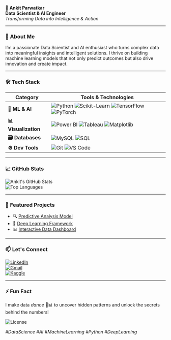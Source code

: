 🌟 **Ankit Parwatkar**  
**Data Scientist & AI Engineer**  
*Transforming Data into Intelligence & Action*  

---

### 🚀 **About Me**  
I’m a passionate Data Scientist and AI enthusiast who turns complex data into meaningful insights and intelligent solutions. I thrive on building machine learning models that not only predict outcomes but also drive innovation and create impact.  

---

### 🛠 **Tech Stack**  

| **Category**       | **Tools & Technologies**  
|-------------------|-------------------------  
| **🤖 ML & AI**     | ![Python](https://img.shields.io/badge/Python-3776AB?style=for-the-badge&logo=python&logoColor=white) ![Scikit-Learn](https://img.shields.io/badge/Scikit_Learn-F7931E?style=for-the-badge&logo=scikit-learn&logoColor=white) ![TensorFlow](https://img.shields.io/badge/TensorFlow-FF6F00?style=for-the-badge&logo=tensorflow&logoColor=white) ![PyTorch](https://img.shields.io/badge/PyTorch-EE4C2C?style=for-the-badge&logo=pytorch&logoColor=white)  
| **📊 Visualization** | ![Power BI](https://img.shields.io/badge/PowerBI-F2C811?style=for-the-badge&logo=powerbi&logoColor=black) ![Tableau](https://img.shields.io/badge/Tableau-E97627?style=for-the-badge&logo=tableau&logoColor=white) ![Matplotlib](https://img.shields.io/badge/Matplotlib-11557C?style=for-the-badge&logo=matplotlib&logoColor=white)  
| **🗃️ Databases**  | ![MySQL](https://img.shields.io/badge/MySQL-4479A1?style=for-the-badge&logo=mysql&logoColor=white) ![SQL](https://img.shields.io/badge/SQL-003B57?style=for-the-badge&logo=sql&logoColor=white)  
| **⚙️ Dev Tools**  | ![Git](https://img.shields.io/badge/Git-F05032?style=for-the-badge&logo=git&logoColor=white) ![VS Code](https://img.shields.io/badge/VS_Code-007ACC?style=for-the-badge&logo=visual-studio-code&logoColor=white)  

---

### 📈 **GitHub Stats**  
![Ankit's GitHub Stats](https://github-readme-stats.vercel.app/api?username=ankitparwatkar&show_icons=true&theme=radical)  
![Top Languages](https://github-readme-stats.vercel.app/api/top-langs/?username=ankitparwatkar&layout=compact&theme=radical)  

---

### 🌟 **Featured Projects**  
- 🔍 [Predictive Analysis Model](https://github.com/ankitparwatkar/)  
- 🤖 [Deep Learning Framework](https://github.com/ankitparwatkar/)  
- 📊 [Interactive Data Dashboard](https://github.com/ankitparwatkar/)  

---

### 📫 **Let's Connect**  
[![LinkedIn](https://img.shields.io/badge/LinkedIn-0A66C2?style=for-the-badge&logo=linkedin&logoColor=white)](https://www.linkedin.com/in/ankit-parwatkar-/)  
[![Gmail](https://img.shields.io/badge/Gmail-EA4335?style=for-the-badge&logo=gmail&logoColor=white)](mailto:ankitparwatkar35@gmail.com)  
[![Kaggle](https://img.shields.io/badge/Kaggle-20BEFF?style=for-the-badge&logo=kaggle&logoColor=white)](https://kaggle.com/ankitparwatkar)  

---

### ⚡ **Fun Fact**  
I make data *dance* 💃📊 to uncover hidden patterns and unlock the secrets behind the numbers!  

![License](https://img.shields.io/badge/License-MIT-yellow.svg)  

*#DataScience #AI #MachineLearning #Python #DeepLearning*  
